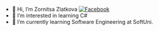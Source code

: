 - 👋 Hi, I’m Zornitsa Zlatkova [![Facebook](https://img.shields.io/badge/-Facebook-00B2FF?style=flat-square&logo=Facebook&logoColor=white)](https://www.facebook.com/profile.php?id=100000504615499)
- 👀 I’m interested in learning C#
- 🌱 I’m currently learning Software Engineering at SoftUni.

<!---
Zornitsa728/Zornitsa728 is a ✨ special ✨ repository because its `README.md` (this file) appears on your GitHub profile.
You can click the Preview link to take a look at your changes.
--->
